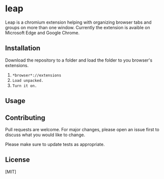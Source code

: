 # leap

Leap is a chromium extension helping with organizing browser tabs and groups on more than one window. 
Currently the extension is avaible on Microsoft Edge and Google Chrome.

## Installation

Download the repository to a folder and load the folder to you browser's extensions.

1. ```*browser*://extensions```
2. ```Load unpacked.```
3. ```Turn it on.```

## Usage


## Contributing

Pull requests are welcome. For major changes, please open an issue first
to discuss what you would like to change.

Please make sure to update tests as appropriate.

## License

[MIT]